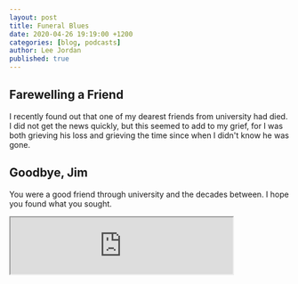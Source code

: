 ```yaml
---
layout: post
title: Funeral Blues
date: 2020-04-26 19:19:00 +1200
categories: [blog, podcasts]
author: Lee Jordan
published: true
---
```


<h2>Farewelling a Friend</h2>

I recently found out that one of my dearest friends from university had died. I did not get the news quickly, but this seemed to add to my grief, for I was both grieving his loss and grieving the time since when I didn't know he was gone.

<h2>Goodbye, Jim</h2>

You were a good friend through university and the decades between. I hope you found what you sought.

<iframe src="https://anchor.fm/gerald-lee-jordan/embed/episodes/Funeral-Blues-ednoeu" height="102px" width="400px" frameborder="1" scrolling="no"></iframe>